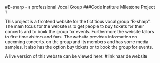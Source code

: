 #B-sharp - a professional Vocal Group
###Code Institute Milestone Project 1 

This project is a frontend website for the fictitious vocal group “B-sharp”. 
The main focus for the website is to get people to buy tickets for their concerts and to book the group for events. 
Furthermore the website tailors to first time visitors and fans. 
The website provides information on upcoming concerts, on the group and its members and has some media samples.
It also has the option buy tickets or to book the group for events.

A live version of this website can be viewed here: #link naar de website
